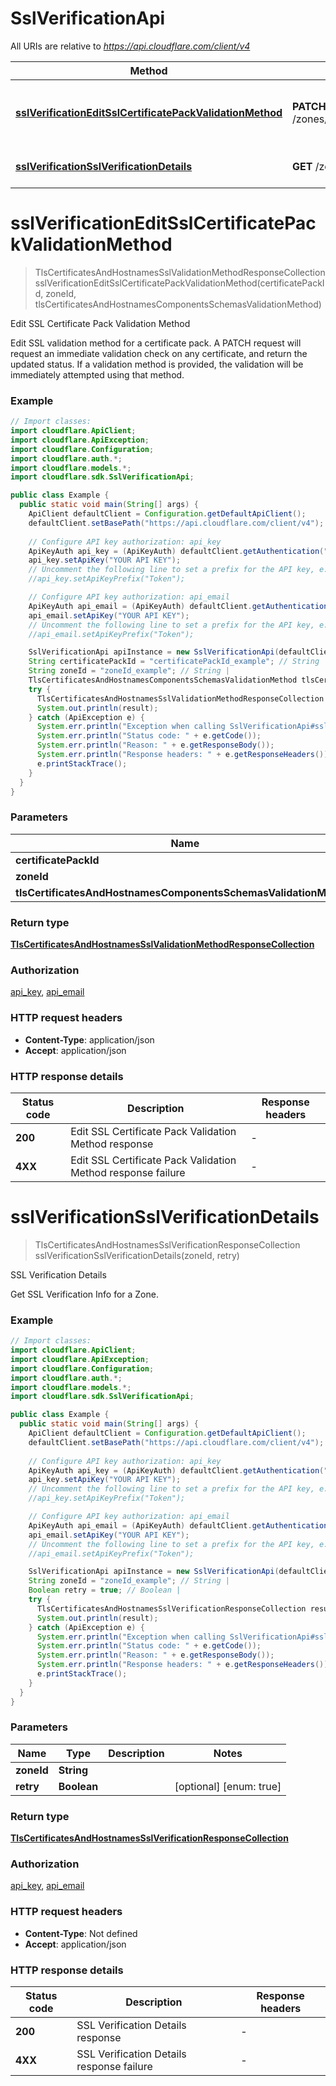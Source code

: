 # SslVerificationApi

All URIs are relative to *https://api.cloudflare.com/client/v4*

| Method | HTTP request | Description |
|------------- | ------------- | -------------|
| [**sslVerificationEditSslCertificatePackValidationMethod**](SslVerificationApi.md#sslVerificationEditSslCertificatePackValidationMethod) | **PATCH** /zones/{zone_id}/ssl/verification/{certificate_pack_id} | Edit SSL Certificate Pack Validation Method |
| [**sslVerificationSslVerificationDetails**](SslVerificationApi.md#sslVerificationSslVerificationDetails) | **GET** /zones/{zone_id}/ssl/verification | SSL Verification Details |


<a id="sslVerificationEditSslCertificatePackValidationMethod"></a>
# **sslVerificationEditSslCertificatePackValidationMethod**
> TlsCertificatesAndHostnamesSslValidationMethodResponseCollection sslVerificationEditSslCertificatePackValidationMethod(certificatePackId, zoneId, tlsCertificatesAndHostnamesComponentsSchemasValidationMethod)

Edit SSL Certificate Pack Validation Method

Edit SSL validation method for a certificate pack. A PATCH request will request an immediate validation check on any certificate, and return the updated status. If a validation method is provided, the validation will be immediately attempted using that method.

### Example
```java
// Import classes:
import cloudflare.ApiClient;
import cloudflare.ApiException;
import cloudflare.Configuration;
import cloudflare.auth.*;
import cloudflare.models.*;
import cloudflare.sdk.SslVerificationApi;

public class Example {
  public static void main(String[] args) {
    ApiClient defaultClient = Configuration.getDefaultApiClient();
    defaultClient.setBasePath("https://api.cloudflare.com/client/v4");
    
    // Configure API key authorization: api_key
    ApiKeyAuth api_key = (ApiKeyAuth) defaultClient.getAuthentication("api_key");
    api_key.setApiKey("YOUR API KEY");
    // Uncomment the following line to set a prefix for the API key, e.g. "Token" (defaults to null)
    //api_key.setApiKeyPrefix("Token");

    // Configure API key authorization: api_email
    ApiKeyAuth api_email = (ApiKeyAuth) defaultClient.getAuthentication("api_email");
    api_email.setApiKey("YOUR API KEY");
    // Uncomment the following line to set a prefix for the API key, e.g. "Token" (defaults to null)
    //api_email.setApiKeyPrefix("Token");

    SslVerificationApi apiInstance = new SslVerificationApi(defaultClient);
    String certificatePackId = "certificatePackId_example"; // String | 
    String zoneId = "zoneId_example"; // String | 
    TlsCertificatesAndHostnamesComponentsSchemasValidationMethod tlsCertificatesAndHostnamesComponentsSchemasValidationMethod = new TlsCertificatesAndHostnamesComponentsSchemasValidationMethod(); // TlsCertificatesAndHostnamesComponentsSchemasValidationMethod | 
    try {
      TlsCertificatesAndHostnamesSslValidationMethodResponseCollection result = apiInstance.sslVerificationEditSslCertificatePackValidationMethod(certificatePackId, zoneId, tlsCertificatesAndHostnamesComponentsSchemasValidationMethod);
      System.out.println(result);
    } catch (ApiException e) {
      System.err.println("Exception when calling SslVerificationApi#sslVerificationEditSslCertificatePackValidationMethod");
      System.err.println("Status code: " + e.getCode());
      System.err.println("Reason: " + e.getResponseBody());
      System.err.println("Response headers: " + e.getResponseHeaders());
      e.printStackTrace();
    }
  }
}
```

### Parameters

| Name | Type | Description  | Notes |
|------------- | ------------- | ------------- | -------------|
| **certificatePackId** | **String**|  | |
| **zoneId** | **String**|  | |
| **tlsCertificatesAndHostnamesComponentsSchemasValidationMethod** | [**TlsCertificatesAndHostnamesComponentsSchemasValidationMethod**](TlsCertificatesAndHostnamesComponentsSchemasValidationMethod.md)|  | |

### Return type

[**TlsCertificatesAndHostnamesSslValidationMethodResponseCollection**](TlsCertificatesAndHostnamesSslValidationMethodResponseCollection.md)

### Authorization

[api_key](../README.md#api_key), [api_email](../README.md#api_email)

### HTTP request headers

 - **Content-Type**: application/json
 - **Accept**: application/json

### HTTP response details
| Status code | Description | Response headers |
|-------------|-------------|------------------|
| **200** | Edit SSL Certificate Pack Validation Method response |  -  |
| **4XX** | Edit SSL Certificate Pack Validation Method response failure |  -  |

<a id="sslVerificationSslVerificationDetails"></a>
# **sslVerificationSslVerificationDetails**
> TlsCertificatesAndHostnamesSslVerificationResponseCollection sslVerificationSslVerificationDetails(zoneId, retry)

SSL Verification Details

Get SSL Verification Info for a Zone.

### Example
```java
// Import classes:
import cloudflare.ApiClient;
import cloudflare.ApiException;
import cloudflare.Configuration;
import cloudflare.auth.*;
import cloudflare.models.*;
import cloudflare.sdk.SslVerificationApi;

public class Example {
  public static void main(String[] args) {
    ApiClient defaultClient = Configuration.getDefaultApiClient();
    defaultClient.setBasePath("https://api.cloudflare.com/client/v4");
    
    // Configure API key authorization: api_key
    ApiKeyAuth api_key = (ApiKeyAuth) defaultClient.getAuthentication("api_key");
    api_key.setApiKey("YOUR API KEY");
    // Uncomment the following line to set a prefix for the API key, e.g. "Token" (defaults to null)
    //api_key.setApiKeyPrefix("Token");

    // Configure API key authorization: api_email
    ApiKeyAuth api_email = (ApiKeyAuth) defaultClient.getAuthentication("api_email");
    api_email.setApiKey("YOUR API KEY");
    // Uncomment the following line to set a prefix for the API key, e.g. "Token" (defaults to null)
    //api_email.setApiKeyPrefix("Token");

    SslVerificationApi apiInstance = new SslVerificationApi(defaultClient);
    String zoneId = "zoneId_example"; // String | 
    Boolean retry = true; // Boolean | 
    try {
      TlsCertificatesAndHostnamesSslVerificationResponseCollection result = apiInstance.sslVerificationSslVerificationDetails(zoneId, retry);
      System.out.println(result);
    } catch (ApiException e) {
      System.err.println("Exception when calling SslVerificationApi#sslVerificationSslVerificationDetails");
      System.err.println("Status code: " + e.getCode());
      System.err.println("Reason: " + e.getResponseBody());
      System.err.println("Response headers: " + e.getResponseHeaders());
      e.printStackTrace();
    }
  }
}
```

### Parameters

| Name | Type | Description  | Notes |
|------------- | ------------- | ------------- | -------------|
| **zoneId** | **String**|  | |
| **retry** | **Boolean**|  | [optional] [enum: true] |

### Return type

[**TlsCertificatesAndHostnamesSslVerificationResponseCollection**](TlsCertificatesAndHostnamesSslVerificationResponseCollection.md)

### Authorization

[api_key](../README.md#api_key), [api_email](../README.md#api_email)

### HTTP request headers

 - **Content-Type**: Not defined
 - **Accept**: application/json

### HTTP response details
| Status code | Description | Response headers |
|-------------|-------------|------------------|
| **200** | SSL Verification Details response |  -  |
| **4XX** | SSL Verification Details response failure |  -  |

